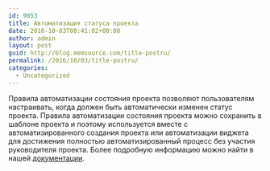 ```yaml
---
id: 9053
title: Автоматизация статуса проекта
date: 2016-10-03T08:41:02+00:00
author: admin
layout: post
guid: http://blog.memsource.com/title-postru/
permalink: /2016/10/03/title-postru/
categories:
  - Uncategorized
---
```

Правила автоматизации состояния проекта позволяют пользователям настраивать, когда должен быть автоматически изменен статус проекта. Правила автоматизации состояния проекта можно сохранить в шаблоне проекта и поэтому используется вместе с автоматизированного создания проекта или автоматизации виджета для достижения полностью автоматизированный процесс без участия руководителя проекта. Более подробную информацию можно найти в нашей&#160;[документации](http://wiki.memsource.com/wiki/Memsource_Cloud_User_Manual#Project_Status_Automation).
